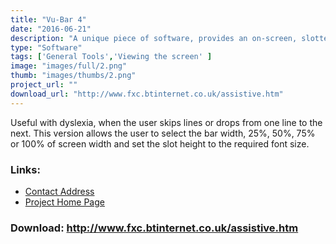 ```yaml
---
title: "Vu-Bar 4"
date: "2016-06-21"
description: "A unique piece of software, provides an on-screen, slotted ruler."
type: "Software"
tags: ['General Tools','Viewing the screen' ]
image: "images/full/2.png"
thumb: "images/thumbs/2.png"
project_url: ""
download_url: "http://www.fxc.btinternet.co.uk/assistive.htm"
---
```

Useful with dyslexia, when the user skips lines or drops from one line to the next. This version allows the user to select the bar width, 25%, 50%, 75% or 100% of screen width and set the slot height to the required font size.

### Links:
- <a href="mailto:fxc@btinternet.com">Contact Address</a>
- <a href="http://www.fxc.btinternet.co.uk/assistive.htm">Project Home Page</a>

### Download: http://www.fxc.btinternet.co.uk/assistive.htm 